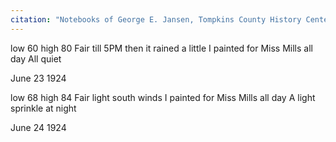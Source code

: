 ```yaml
---
citation: "Notebooks of George E. Jansen, Tompkins County History Center, Ithaca NY."
---
```


low 60 high 80  Fair till 5PM then it rained a little  I painted for Miss Mills all day  All quiet

June 23 1924

low 68 high 84  Fair light south winds  I painted for Miss Mills all day  A light sprinkle at night

June 24 1924

